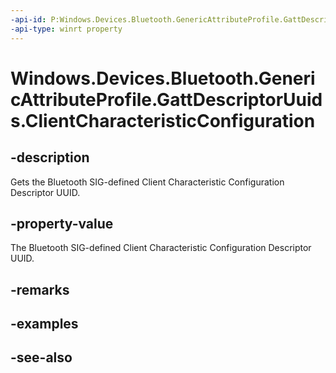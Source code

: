 ----api-id: P:Windows.Devices.Bluetooth.GenericAttributeProfile.GattDescriptorUuids.ClientCharacteristicConfiguration
-api-type: winrt property
---<!-- Property syntaxpublic System.Guid ClientCharacteristicConfiguration { get; }--># Windows.Devices.Bluetooth.GenericAttributeProfile.GattDescriptorUuids.ClientCharacteristicConfiguration## -descriptionGets the Bluetooth SIG-defined Client Characteristic Configuration Descriptor UUID.## -property-valueThe Bluetooth SIG-defined Client Characteristic Configuration Descriptor UUID.## -remarks## -examples## -see-also